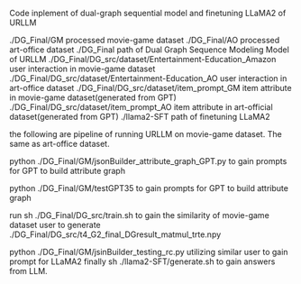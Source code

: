 Code inplement of dual-graph sequential model and finetuning LLaMA2 of URLLM

./DG_Final/GM processed movie-game dataset
./DG_Final/AO processed art-office dataset
./DG_Final path of Dual Graph Sequence Modeling Model of URLLM
./DG_Final/DG_src/dataset/Entertainment-Education_Amazon  user interaction in movie-game dataset
./DG_Final/DG_src/dataset/Entertainment-Education_AO  user interaction in art-office dataset
./DG_Final/DG_src/dataset/item_prompt_GM item attribute in movie-game dataset(generated from GPT)
./DG_Final/DG_src/dataset/item_prompt_AO item attribute in art-official dataset(generated from GPT)
./llama2-SFT path of finetuning LLaMA2

the following are pipeline of running URLLM on movie-game dataset. The same as art-office dataset.

python ./DG_Final/GM/jsonBuilder_attribute_graph_GPT.py to gain prompts for GPT to build attribute graph

python ./DG_Final/GM/testGPT35 to gain prompts for GPT to build attribute graph

run sh ./DG_Final/DG_src/train.sh to gain the similarity of movie-game dataset user to generate ./DG_Final/DG_src/t4_G2_final_DGresult_matmul_trte.npy

python ./DG_Final/GM/jsinBuilder_testing_rc.py utilizing similar user to gain prompt for LLaMA2
finally sh ./llama2-SFT/generate.sh to gain answers from LLM.

